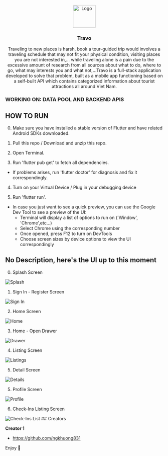 <p align="center">
  <img src="md/logo.png" alt="Logo" width=72 height=72>

  <h3 align="center">Travo</h3>

  <p align="center">
    Traveling to new places is harsh, book a tour-guided trip would involves a traveling schedule that may not fit your physical condition, visiting places you are not interested in,... while traveling alone is a pain due to the excessive amount of research from all sources about what to do, where to go, what may interests you and what not,...Travo is a full-stack application developed to solve that problem, built as a mobile app functioning based on a self-built API which contains categorized information about tourist attractions all around Viet Nam.
  </p>
</p>

### WORKING ON: DATA POOL AND BACKEND APIS

## HOW TO RUN

0. Make sure you have installed a stable version of Flutter and have related Android SDKs downloaded.

1. Pull this repo / Download and unzip this repo.

2. Open Terminal.

3. Run 'flutter pub get' to fetch all dependencies.

  - If problems arises, run 'flutter doctor' for diagnosis and fix it correspondingly.

4. Turn on your Virtual Device / Plug in your debugging device 

5. Run 'flutter run'.

  - In case you just want to see a quick preview, you can use the Google Dev Tool to see a preview of the UI:
    + Terminal will display a list of options to run on ('Window', 'Chrome',etc...)
    + Select Chrome using the corresponding number
    + Once opened, press F12 to turn on DevTools
    + Choose screen sizes by device options to view the UI correspondingly

## No Description, here's the UI up to this moment
0. Splash Screen
<img src="md/0.PNG" alt="Splash">

1. Sign In - Register Screen
<img src="md/1.PNG" alt="Sign In">

2. Home Screen
<img src="md/2.PNG" alt="Home">

3. Home - Open Drawer
<img src="md/3.PNG" alt="Drawer">

4. Listing Screen
<img src="md/4.PNG" alt="Listings">

5. Detail Screen
<img src="md/5.PNG" alt="Details">

5. Profile Screen 
<img src="md/5.5.PNG" alt="Profile">

6. Check-Ins Listing Screen
<img src="md/6.PNG" alt="Check-Ins List">
## Creators

**Creator 1**

- <https://github.com/ngkhuong831>


Enjoy :metal:

